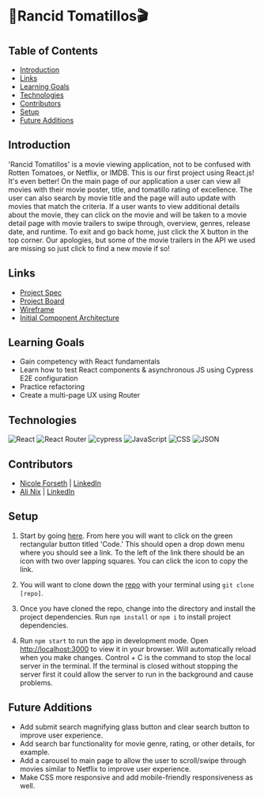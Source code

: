 #  🍿Rancid Tomatillos🎬

## Table of Contents
- [Introduction](#introduction)
- [Links](#links)
- [Learning Goals](#learning-goals)
- [Technologies](#technologies)
- [Contributors](#contributors)
- [Setup](#setup)
- [Future Additions](#future-additions)

## Introduction
'Rancid Tomatillos' is a movie viewing application, not to be confused with Rotten Tomatoes, or Netflix, or IMDB. This is our first project using React.js! It's even better! On the main page of our application a user can view all movies with their movie poster, title, and tomatillo rating of excellence. The user can also search by movie title and the page will auto update with movies that match the criteria. If a user wants to view additional details about the movie, they can click on the movie and will be taken to a movie detail page with movie trailers to swipe through, overview, genres, release date, and runtime. To exit and go back home, just click the X button in the top corner. Our apologies, but some of the movie trailers in the API we used are missing so just click to find a new movie if so! 

## Links
- [Project Spec](https://frontend.turing.edu/projects/module-3/rancid-tomatillos-v3.html)
- [Project Board](https://github.com/users/alinix1/projects/4)
- [Wireframe](https://www.figma.com/file/evKLjbjm7m18tWZxl11H3r/Rancid-Tomatillos?node-id=0%3A1)
- [Initial Component Architecture](https://excalidraw.com/#json=TByGwUjAPcp2ZLmcu3eZ0,i0zQgZ-Nc6DttL-fgfyCEg)

## Learning Goals 
- Gain competency with React fundamentals
- Learn how to test React components & asynchronous JS using Cypress E2E configuration
- Practice refactoring
- Create a multi-page UX using Router

## Technologies 
![React](https://img.shields.io/badge/react-%2320232a.svg?style=for-the-badge&logo=react&logoColor=%2361DAFB)
![React Router](https://img.shields.io/badge/React_Router-CA4245?style=for-the-badge&logo=react-router&logoColor=white)
![cypress](https://img.shields.io/badge/-cypress-%23E5E5E5?style=for-the-badge&logo=cypress&logoColor=058a5e)
![JavaScript](https://img.shields.io/badge/JavaScript-323330?style=for-the-badge&logo=javascript&logoColor=F7DF1E)
![CSS](https://img.shields.io/badge/CSS3-1572B6?style=for-the-badge&logo=css3&logoColor=white)
![JSON](https://img.shields.io/badge/json-5E5C5C?style=for-the-badge&logo=json&logoColor=white)

## Contributors
- [Nicole Forseth](https://github.com/forsethnico) | [LinkedIn](https://www.linkedin.com/in/nicoleforseth/)
- [Ali Nix](https://github.com/alinix1) | [LinkedIn](https://www.linkedin.com/in/ali-nix-38b9b9126/)

## Setup

1. Start by going [here](https://github.com/alinix1/rancid-tomatillos). From here you will want to click on the green rectangular button titled 'Code.' This should open a drop down menu where you should see a link. To the left of the link there should be an icon with two over lapping squares. You can click the icon to copy the link.

2. You will want to clone down the [repo](https://github.com/alinix1/rancid-tomatillos.git) with your terminal using `git clone [repo]`.

3. Once you have cloned the repo, change into the directory and install the project dependencies. Run `npm install` or `npm i` to install project dependencies.

4. Run `npm start` to run the app in development mode. Open [http://localhost:3000](http://localhost:3000) to view it in your browser. Will automatically reload when you make changes. Control + C is the command to stop the local server in the terminal. If the terminal is closed without stopping the server first it could allow the server to run in the background and cause problems.

## Future Additions
- Add submit search magnifying glass button and clear search button to improve user experience.
- Add search bar functionality for movie genre, rating, or other details, for example. 
- Add a carousel to main page to allow the user to scroll/swipe through movies similar to Netflix to improve user experience.  
- Make CSS more responsive and add mobile-friendly responsiveness as well.
